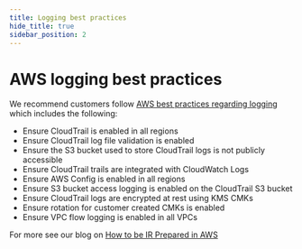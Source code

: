 ```yaml
---
title: Logging best practices
hide_title: true
sidebar_position: 2
---
```


# AWS logging best practices
We recommend customers follow [AWS best practices regarding logging](https://aws.amazon.com/blogs/security/logging-strategies-for-security-incident-response/) which includes the following:
- Ensure CloudTrail is enabled in all regions
- Ensure CloudTrail log file validation is enabled
- Ensure the S3 bucket used to store CloudTrail logs is not publicly accessible
- Ensure CloudTrail trails are integrated with CloudWatch Logs
- Ensure AWS Config is enabled in all regions
- Ensure S3 bucket access logging is enabled on the CloudTrail S3 bucket
- Ensure CloudTrail logs are encrypted at rest using KMS CMKs
- Ensure rotation for customer created CMKs is enabled
- Ensure VPC flow logging is enabled in all VPCs

For more see our blog on [How to be IR Prepared in AWS](https://www.cadosecurity.com/how-to-be-ir-prepared-in-aws/)